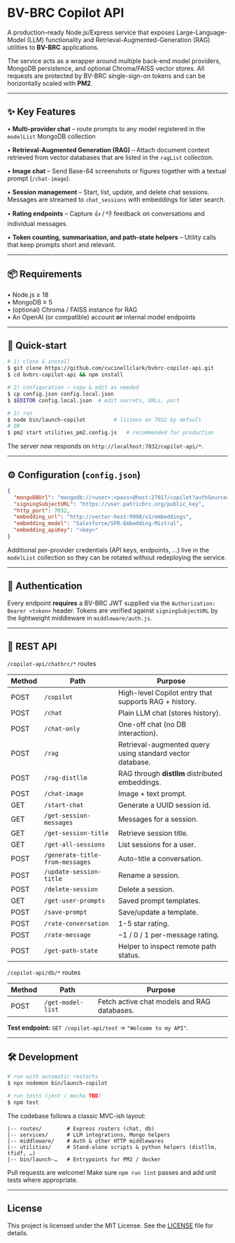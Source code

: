 # BV-BRC Copilot API

A production–ready Node.js/Express service that exposes Large-Language-Model (LLM) functionality and Retrieval-Augmented-Generation (RAG) utilities to **BV-BRC** applications.

The service acts as a wrapper around multiple back-end model providers, MongoDB persistence, and optional Chroma/FAISS vector stores.  All requests are protected by BV-BRC single-sign-on tokens and can be horizontally scaled with **PM2**.

---

## ✨ Key Features

• **Multi-provider chat** – route prompts to any model registered in the `modelList` MongoDB collection 

• **Retrieval-Augmented Generation (RAG)** – Attach document context retrieved from vector databases that are listed in the `ragList` collection.

• **Image chat** – Send Base-64 screenshots or figures together with a textual prompt (`/chat-image`).

• **Session management** – Start, list, update, and delete chat sessions.  Messages are streamed to `chat_sessions` with embeddings for later search.

• **Rating endpoints** – Capture 👍 / 👎 feedback on conversations and individual messages.

• **Token counting, summarisation, and path-state helpers** – Utility calls that keep prompts short and relevant.

---

## 📦 Requirements

• Node.js ≥ 18  
• MongoDB ≥ 5  
• (optional) Chroma / FAISS instance for RAG  
• An OpenAI (or compatible) account **or** internal model endpoints

---

## 🚀 Quick-start

```bash
# 1) clone & install
$ git clone https://github.com/cucinellclark/bvbrc-copilot-api.git
$ cd bvbrc-copilot-api && npm install

# 2) configuration – copy & edit as needed
$ cp config.json config.local.json
$ $EDITOR config.local.json  # edit secrets, URLs, port

# 3) run
$ node bin/launch-copilot         # listens on 7032 by default
# OR
$ pm2 start utilities_pm2.config.js   # recommended for production
```

The server now responds on `http://localhost:7032/copilot-api/*`.

---

## ⚙️ Configuration (`config.json`)

```json
{
  "mongoDBUrl": "mongodb://<user>:<pass>@host:27017/copilot?authSource=copilot",
  "signingSubjectURL": "https://user.patricbrc.org/public_key",
  "http_port": 7032,
  "embedding_url": "http://vector-host:9998/v1/embeddings",
  "embedding_model": "Salesforce/SFR-Embedding-Mistral",
  "embedding_apiKey": "<key>"
}
```

Additional per-provider credentials (API keys, endpoints, …) live in the `modelList` collection so they can be rotated without redeploying the service.

---

## 🔐 Authentication

Every endpoint **requires** a BV-BRC JWT supplied via the `Authorization: Bearer <token>` header.  Tokens are verified against `signingSubjectURL` by the lightweight middleware in `middleware/auth.js`.

---

## 📑 REST API

`/copilot-api/chatbrc/*` routes

| Method | Path | Purpose |
|--------|------|---------|
| POST | `/copilot` | High-level Copilot entry that supports RAG + history. |
| POST | `/chat` | Plain LLM chat (stores history). |
| POST | `/chat-only` | One-off chat (no DB interaction). |
| POST | `/rag` | Retrieval-augmented query using standard vector database. |
| POST | `/rag-distllm` | RAG through **distllm** distributed embeddings. |
| POST | `/chat-image` | Image + text prompt. |
| GET  | `/start-chat` | Generate a UUID session id. |
| GET  | `/get-session-messages` | Messages for a session. |
| GET  | `/get-session-title` | Retrieve session title. |
| GET  | `/get-all-sessions` | List sessions for a user. |
| POST | `/generate-title-from-messages` | Auto-title a conversation. |
| POST | `/update-session-title` | Rename a session. |
| POST | `/delete-session` | Delete a session. |
| GET  | `/get-user-prompts` | Saved prompt templates. |
| POST | `/save-prompt` | Save/update a template. |
| POST | `/rate-conversation` | 1-5 star rating. |
| POST | `/rate-message` | −1 / 0 / 1 per-message rating. |
| POST | `/get-path-state` | Helper to inspect remote path status. |

`/copilot-api/db/*` routes

| Method | Path | Purpose |
|--------|------|---------|
| POST | `/get-model-list` | Fetch active chat models and RAG databases. |

**Test endpoint:** `GET /copilot-api/test` → `"Welcome to my API"`.

---

## 🛠 Development

```bash
# run with automatic restarts
$ npx nodemon bin/launch-copilot

# run tests (jest / mocha TBD)
$ npm test
```

The codebase follows a classic MVC-ish layout:

```
|-- routes/        # Express routers (chat, db)
|-- services/      # LLM integrations, Mongo helpers
|-- middleware/    # Auth & other HTTP middlewares
|-- utilities/     # Stand-alone scripts & python helpers (distllm, tfidf, …)
|-- bin/launch-…   # Entrypoints for PM2 / docker
```

Pull requests are welcome!  Make sure `npm run lint` passes and add unit tests where appropriate.

---

## License

This project is licensed under the MIT License. See the [LICENSE](LICENSE) file for details.
